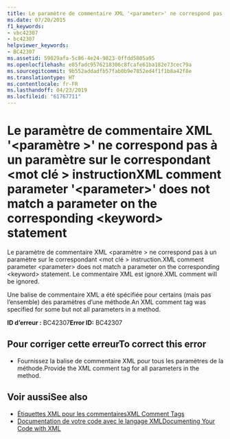```yaml
---
title: Le paramètre de commentaire XML '<parameter>' ne correspond pas à un paramètre sur le correspondant <keyword> instruction
ms.date: 07/20/2015
f1_keywords:
- vbc42307
- bc42307
helpviewer_keywords:
- BC42307
ms.assetid: 59029afa-5c86-4e24-9823-0ffdd5805a95
ms.openlocfilehash: e85fadc9576218306c8fcafe61ba182e73cec79a
ms.sourcegitcommit: 9b552addadfb57fab0b9e7852ed4f1f1b8a42f8e
ms.translationtype: HT
ms.contentlocale: fr-FR
ms.lasthandoff: 04/23/2019
ms.locfileid: "61767711"
---
```

# <a name="xml-comment-parameter-parameter-does-not-match-a-parameter-on-the-corresponding-keyword-statement"></a><span data-ttu-id="2d3d7-102">Le paramètre de commentaire XML '\<paramètre >' ne correspond pas à un paramètre sur le correspondant \<mot clé > instruction</span><span class="sxs-lookup"><span data-stu-id="2d3d7-102">XML comment parameter '\<parameter>' does not match a parameter on the corresponding \<keyword> statement</span></span>
<span data-ttu-id="2d3d7-103">Le paramètre de commentaire XML \<paramètre > ne correspond pas à un paramètre sur le correspondant \<mot clé > instruction.</span><span class="sxs-lookup"><span data-stu-id="2d3d7-103">XML comment parameter \<parameter> does not match a parameter on the corresponding \<keyword> statement.</span></span> <span data-ttu-id="2d3d7-104">Le commentaire XML est ignoré.</span><span class="sxs-lookup"><span data-stu-id="2d3d7-104">XML comment will be ignored.</span></span>  
  
 <span data-ttu-id="2d3d7-105">Une balise de commentaire XML a été spécifiée pour certains (mais pas l’ensemble) des paramètres d’une méthode.</span><span class="sxs-lookup"><span data-stu-id="2d3d7-105">An XML comment tag was specified for some but not all parameters in a method.</span></span>  
  
 <span data-ttu-id="2d3d7-106">**ID d’erreur :** BC42307</span><span class="sxs-lookup"><span data-stu-id="2d3d7-106">**Error ID:** BC42307</span></span>  
  
## <a name="to-correct-this-error"></a><span data-ttu-id="2d3d7-107">Pour corriger cette erreur</span><span class="sxs-lookup"><span data-stu-id="2d3d7-107">To correct this error</span></span>  
  
- <span data-ttu-id="2d3d7-108">Fournissez la balise de commentaire XML pour tous les paramètres de la méthode.</span><span class="sxs-lookup"><span data-stu-id="2d3d7-108">Provide the XML comment tag for all parameters in the method.</span></span>  
  
## <a name="see-also"></a><span data-ttu-id="2d3d7-109">Voir aussi</span><span class="sxs-lookup"><span data-stu-id="2d3d7-109">See also</span></span>

- [<span data-ttu-id="2d3d7-110">Étiquettes XML pour les commentaires</span><span class="sxs-lookup"><span data-stu-id="2d3d7-110">XML Comment Tags</span></span>](../../visual-basic/language-reference/xmldoc/index.md)
- [<span data-ttu-id="2d3d7-111">Documentation de votre code avec le langage XML</span><span class="sxs-lookup"><span data-stu-id="2d3d7-111">Documenting Your Code with XML</span></span>](../../visual-basic/programming-guide/program-structure/documenting-your-code-with-xml.md)
